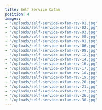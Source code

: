```yaml
---
title: Self Service Oxfam
position: 4
images:
- "/uploads/self-service-oxfam-rev-01.jpg"
- "/uploads/self-service-oxfam-rev-02.jpg"
- "/uploads/self-service-oxfam-rev-03.jpg"
- "/uploads/self-service-oxfam-rev-05.jpg"
- "/uploads/self-service-oxfam-rev-01.jpg"
- "/uploads/self-service-oxfam-rev-06.jpg"
- "/uploads/self-service-oxfam-rev-08.jpg"
- "/uploads/self-service-oxfam-rev-12.jpg"
- "/uploads/self-service-oxfam-rev-14.jpg"
- "/uploads/self-service-oxfam-rev-16.jpg"
- "/uploads/self-service-oxfam-rev-17.jpg"
- "/uploads/self-service-oxfam-rev-18.jpg"
- "/uploads/self-service-oxfam-rev-19.jpg"
- "/uploads/self-service-oxfam-rev-20.jpg"
- "/uploads/self-service-oxfam-rev-21.jpg"
- "/uploads/self-service-oxfam-rev-23.jpg"
- "/uploads/self-service-oxfam-rev-26.jpg"
- "/uploads/self-service-oxfam-rev-30.jpg"
---
```


